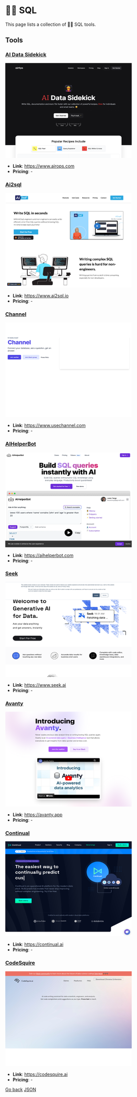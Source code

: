 # 🤵‍♀️ SQL

This page lists a collection of 🤵‍♀️ SQL tools.

## Tools

### [AI Data Sidekick](https://www.airops.com)
<a href="https://www.airops.com">
   <img src="media/AI Data Sidekick.png" width="400" height="300">
</a>
 
- **Link**: https://www.airops.com
- **Pricing**: -

### [Ai2sql](https://www.ai2sql.io)
<a href="https://www.ai2sql.io">
   <img src="media/Ai2sql.png" width="400" height="300">
</a>
 
- **Link**: https://www.ai2sql.io
- **Pricing**: -

### [Channel](https://www.usechannel.com)
<a href="https://www.usechannel.com">
   <img src="media/Channel.png" width="400" height="300">
</a>
 
- **Link**: https://www.usechannel.com
- **Pricing**: -

### [AIHelperBot](https://aihelperbot.com)
<a href="https://aihelperbot.com">
   <img src="media/AIHelperBot.png" width="400" height="300">
</a>
 
- **Link**: https://aihelperbot.com
- **Pricing**: -

### [Seek](https://www.seek.ai)
<a href="https://www.seek.ai">
   <img src="media/Seek.png" width="400" height="300">
</a>
 
- **Link**: https://www.seek.ai
- **Pricing**: -

### [Avanty](https://avanty.app)
<a href="https://avanty.app">
   <img src="media/Avanty.png" width="400" height="300">
</a>
 
- **Link**: https://avanty.app
- **Pricing**: -

### [Continual](https://continual.ai)
<a href="https://continual.ai">
   <img src="media/Continual.png" width="400" height="300">
</a>
 
- **Link**: https://continual.ai
- **Pricing**: -

### [CodeSquire](https://codesquire.ai)
<a href="https://codesquire.ai">
   <img src="media/CodeSquire.png" width="400" height="300">
</a>
 
- **Link**: https://codesquire.ai
- **Pricing**: -


[Go back](../README.md) [JSON](json/SQL.json)